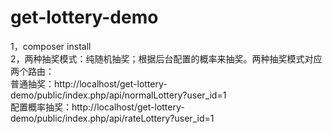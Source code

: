 # get-lottery-demo

1，composer install  
2，两种抽奖模式：纯随机抽奖；根据后台配置的概率来抽奖。两种抽奖模式对应两个路由：  
普通抽奖：http://localhost/get-lottery-demo/public/index.php/api/normalLottery?user_id=1  
配置概率抽奖：http://localhost/get-lottery-demo/public/index.php/api/rateLottery?user_id=1
